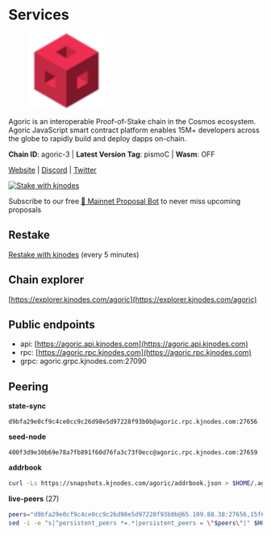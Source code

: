 # Services

<figure><img src="https://raw.githubusercontent.com/kj89/cosmos-images/main/logos/agoric.png" width="150" alt=""><figcaption></figcaption></figure>

Agoric is an interoperable Proof-of-Stake chain in the Cosmos ecosystem.  Agoric JavaScript smart contract platform enables 15M+ developers across the  globe to rapidly build and deploy dapps on-chain.

**Chain ID**: agoric-3 | **Latest Version Tag**: pismoC | **Wasm**: OFF

[Website](https://agoric.com) | [Discord](https://discord.com/invite/qDW8DRes4s) | [Twitter](https://twitter.com/agoric)

[![Stake with kjnodes](https://i.ibb.co/cr44Q8j/button-stake-with-kjnodes.png)](https://restake.app/agoric/agoricvaloper1ku5sm2twlsywdrp4wz3kfwgyrtqtp0lpr3nvk8)

Subscribe to our free [🤖 Mainnet Proposal Bot](https://t.me/kjnodes_proposal_bot) to never miss upcoming proposals

## Restake

[Restake with kjnodes](https://restake.app/agoric/agoricvaloper1ku5sm2twlsywdrp4wz3kfwgyrtqtp0lpr3nvk8) (every 5 minutes)
## Chain explorer
[https://explorer.kjnodes.com/agoric](https://explorer.kjnodes.com/agoric)

## Public endpoints

* api: [https://agoric.api.kjnodes.com](https://agoric.api.kjnodes.com)
* rpc: [https://agoric.rpc.kjnodes.com](https://agoric.rpc.kjnodes.com)
* grpc: agoric.grpc.kjnodes.com:27090

## Peering

**state-sync**

```text
d9bfa29e0cf9c4ce0cc9c26d98e5d97228f93b0b@agoric.rpc.kjnodes.com:27656
```

**seed-node**

```text
400f3d9e30b69e78a7fb891f60d76fa3c73f0ecc@agoric.rpc.kjnodes.com:27659
```

**addrbook**
```bash
curl -Ls https://snapshots.kjnodes.com/agoric/addrbook.json > $HOME/.agoric/config/addrbook.json
```

**live-peers** (27)
```bash
peers="d9bfa29e0cf9c4ce0cc9c26d98e5d97228f93b0b@65.109.88.38:27656,15f63de308337b66d8918ffaa74c6e956991bee9@138.201.120.161:28357,0837c0dac0bb15e79e64207bb0fa5a9a6fa42ad4@178.62.116.62:26656,a38a30c1dd31f63be2befd40b82964b215c3c288@165.22.251.28:26656,63bd6649f80362ce513027d99ef32c826fdbd259@45.9.62.136:26656,23fd78b96fc7f17b47fc4a0d442b0ec53faebd88@157.90.91.20:12656,f095bb53006ebddcbbf29c8df70dddcba6419e36@142.93.145.13:26656,0464c8dded70d01f5ab50a8d6047a6b27ddf2ccd@84.244.95.232:26656,9d2bf3feb8a0a95ccce16a94f926d1c5ddad5190@65.108.121.110:12656,0f642db2770d4dd3e0d030b2f14f1365e40f3b38@82.100.58.101:26657,cccbc2151821e498e03a3a3df9115618571262a7@35.215.1.238:26656,ca4c3b9d0cf78d934a3b972c328db2e4a9a66c42@64.32.40.114:26656,c041ac25e8d0f34b453ebdbae00e72cad4bd7fd1@3.1.218.117:26656,aede0d57cd77051cf1270675fa770c22e8074501@64.32.40.134:26656,506f9bca6ce2f29a2556427f90693a8ee1b100ff@178.128.238.183:26060,e759de7a872eff293ab1316a0745eb5fdd5614f3@88.217.142.187:26656,37933cb8069e22554e454294d529eddb0fdae145@52.56.185.212:26656,711f6f36a6ec3924b6d721de6adce604092e59f2@116.202.226.169:26656,44476201c6e8610b194e75e4c7993ad6d54a1db8@51.91.70.90:29656,875f8b359148f0d2a4bb501f8ae8a0cd4560bff3@161.97.153.219:26656,d56af8cb0716909f9b804e7dec8c1d34ae4eed16@65.108.142.81:26676,9e673680df593d841b0e09c49f87409654d84ae9@95.217.202.49:37656,9ed68bef54712b46713ac755ab7a6e7ad30694ef@192.99.44.79:14456,f8ff12a774770fea36beadb303ccffc86863c6ec@65.109.69.59:14456,e70955351f601ea5be9a9bf41032949a777f31b3@207.244.255.229:10003,8346a2f94b41b8f0d43c49e37ca2ffc9855936b7@34.123.255.69:26656,ebc272824924ea1a27ea3183dd0b9ba713494f83@195.3.220.135:27106"
sed -i -e "s|^persistent_peers *=.*|persistent_peers = \"$peers\"|" $HOME/.agoric/config/config.toml
```
